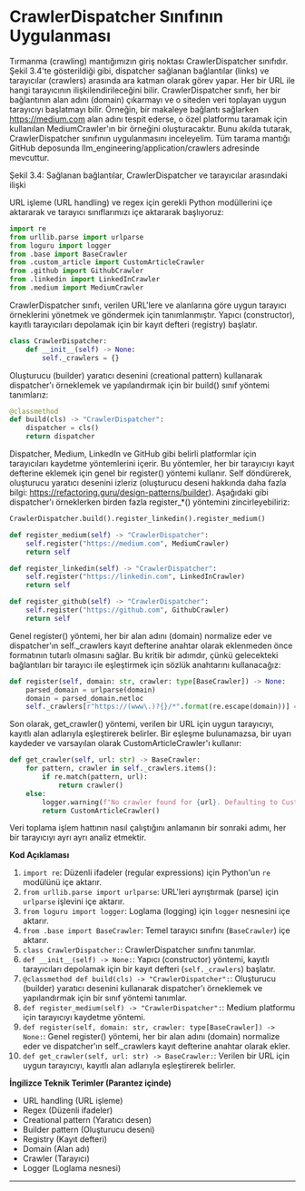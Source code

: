 # CrawlerDispatcher Sınıfının Uygulanması
Tırmanma (crawling) mantığımızın giriş noktası CrawlerDispatcher sınıfıdır. Şekil 3.4'te gösterildiği gibi, dispatcher sağlanan bağlantılar (links) ve tarayıcılar (crawlers) arasında ara katman olarak görev yapar. Her bir URL ile hangi tarayıcının ilişkilendirileceğini bilir. CrawlerDispatcher sınıfı, her bir bağlantının alan adını (domain) çıkarmayı ve o siteden veri toplayan uygun tarayıcıyı başlatmayı bilir. Örneğin, bir makaleye bağlantı sağlarken https://medium.com alan adını tespit ederse, o özel platformu taramak için kullanılan MediumCrawler'ın bir örneğini oluşturacaktır. Bunu akılda tutarak, CrawlerDispatcher sınıfının uygulanmasını inceleyelim. Tüm tarama mantığı GitHub deposunda llm_engineering/application/crawlers adresinde mevcuttur.

Şekil 3.4: Sağlanan bağlantılar, CrawlerDispatcher ve tarayıcılar arasındaki ilişki

URL işleme (URL handling) ve regex için gerekli Python modüllerini içe aktararak ve tarayıcı sınıflarımızı içe aktararak başlıyoruz:
```python
import re
from urllib.parse import urlparse
from loguru import logger
from .base import BaseCrawler
from .custom_article import CustomArticleCrawler
from .github import GithubCrawler
from .linkedin import LinkedInCrawler
from .medium import MediumCrawler
```
CrawlerDispatcher sınıfı, verilen URL'lere ve alanlarına göre uygun tarayıcı örneklerini yönetmek ve göndermek için tanımlanmıştır. Yapıcı (constructor), kayıtlı tarayıcıları depolamak için bir kayıt defteri (registry) başlatır.
```python
class CrawlerDispatcher:
    def __init__(self) -> None:
        self._crawlers = {}
```
Oluşturucu (builder) yaratıcı desenini (creational pattern) kullanarak dispatcher'ı örneklemek ve yapılandırmak için bir build() sınıf yöntemi tanımlarız:
```python
@classmethod
def build(cls) -> "CrawlerDispatcher":
    dispatcher = cls()
    return dispatcher
```
Dispatcher, Medium, LinkedIn ve GitHub gibi belirli platformlar için tarayıcıları kaydetme yöntemlerini içerir. Bu yöntemler, her bir tarayıcıyı kayıt defterine eklemek için genel bir register() yöntemi kullanır. Self döndürerek, oluşturucu yaratıcı desenini izleriz (oluşturucu deseni hakkında daha fazla bilgi: https://refactoring.guru/design-patterns/builder). Aşağıdaki gibi dispatcher'ı örneklerken birden fazla register_*() yöntemini zincirleyebiliriz:
```python
CrawlerDispatcher.build().register_linkedin().register_medium()
```
```python
def register_medium(self) -> "CrawlerDispatcher":
    self.register("https://medium.com", MediumCrawler)
    return self

def register_linkedin(self) -> "CrawlerDispatcher":
    self.register("https://linkedin.com", LinkedInCrawler)
    return self

def register_github(self) -> "CrawlerDispatcher":
    self.register("https://github.com", GithubCrawler)
    return self
```
Genel register() yöntemi, her bir alan adını (domain) normalize eder ve dispatcher'ın self._crawlers kayıt defterine anahtar olarak eklenmeden önce formatının tutarlı olmasını sağlar. Bu kritik bir adımdır, çünkü gelecekteki bağlantıları bir tarayıcı ile eşleştirmek için sözlük anahtarını kullanacağız:
```python
def register(self, domain: str, crawler: type[BaseCrawler]) -> None:
    parsed_domain = urlparse(domain)
    domain = parsed_domain.netloc
    self._crawlers[r"https://(www\.)?{}/*".format(re.escape(domain))] = crawler
```
Son olarak, get_crawler() yöntemi, verilen bir URL için uygun tarayıcıyı, kayıtlı alan adlarıyla eşleştirerek belirler. Bir eşleşme bulunamazsa, bir uyarı kaydeder ve varsayılan olarak CustomArticleCrawler'ı kullanır:
```python
def get_crawler(self, url: str) -> BaseCrawler:
    for pattern, crawler in self._crawlers.items():
        if re.match(pattern, url):
            return crawler()
    else:
        logger.warning(f"No crawler found for {url}. Defaulting to CustomArticleCrawler.")
        return CustomArticleCrawler()
```
Veri toplama işlem hattının nasıl çalıştığını anlamanın bir sonraki adımı, her bir tarayıcıyı ayrı ayrı analiz etmektir.

**Kod Açıklaması**

1. `import re`: Düzenli ifadeler (regular expressions) için Python'un `re` modülünü içe aktarır.
2. `from urllib.parse import urlparse`: URL'leri ayrıştırmak (parse) için `urlparse` işlevini içe aktarır.
3. `from loguru import logger`: Loglama (logging) için `logger` nesnesini içe aktarır.
4. `from .base import BaseCrawler`: Temel tarayıcı sınıfını (`BaseCrawler`) içe aktarır.
5. `class CrawlerDispatcher:`: CrawlerDispatcher sınıfını tanımlar.
6. `def __init__(self) -> None:`: Yapıcı (constructor) yöntemi, kayıtlı tarayıcıları depolamak için bir kayıt defteri (`self._crawlers`) başlatır.
7. `@classmethod def build(cls) -> "CrawlerDispatcher":`: Oluşturucu (builder) yaratıcı desenini kullanarak dispatcher'ı örneklemek ve yapılandırmak için bir sınıf yöntemi tanımlar.
8. `def register_medium(self) -> "CrawlerDispatcher":`: Medium platformu için tarayıcıyı kaydetme yöntemi.
9. `def register(self, domain: str, crawler: type[BaseCrawler]) -> None:`: Genel register() yöntemi, her bir alan adını (domain) normalize eder ve dispatcher'ın self._crawlers kayıt defterine anahtar olarak ekler.
10. `def get_crawler(self, url: str) -> BaseCrawler:`: Verilen bir URL için uygun tarayıcıyı, kayıtlı alan adlarıyla eşleştirerek belirler.

**İngilizce Teknik Terimler (Parantez içinde)**

* URL handling (URL işleme)
* Regex (Düzenli ifadeler)
* Creational pattern (Yaratıcı desen)
* Builder pattern (Oluşturucu deseni)
* Registry (Kayıt defteri)
* Domain (Alan adı)
* Crawler (Tarayıcı)
* Logger (Loglama nesnesi)

---

